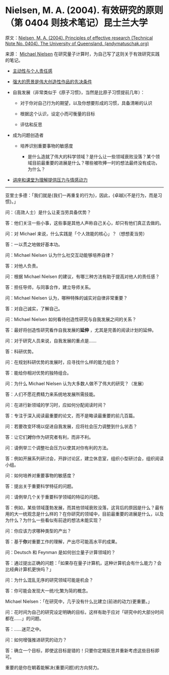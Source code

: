 # Nielsen, M. A. (2004). 有效研究的原则（第 0404 则技术笔记）昆士兰大学

原文：[Nielsen, M. A. (2004). Principles of effective research (Technical Note No. 0404). The University of Queensland. (andymatuschak.org)](https://notes.andymatuschak.org/z2Zh745BsDC3CbVwCbm2aRvaVfqBR6KUpxXE)

来源： [Michael Nielsen](https://notes.andymatuschak.org/zgiX4jSevUQ5QWQf6XY3Y2XooSpkTJFP9VA) 在研究量子计算时，为自己写了这则关于有效研究实践的笔记。

- [主动性与个人责任感](https://notes.andymatuschak.org/zefns4J1r2iu6HTm3U1Wt4uHxN9Va8yCcUm)

- [强大的愿景是伟大创造性作品的先决条件](https://notes.andymatuschak.org/z2mMMszAvgRMgzoFtKHEhnCka5zwrXZbKrma)

- 自我发展（非常类似于《原子习惯》，当然是比原子习惯提前几年）：

  - 对于你对自己行为的期望，以及你想要形成的习惯，具备清晰的认识

  - 根据这个认识，设定小而可衡量的目标

  - 评估和反思

- 成为问题创造者

  - 培养识别重要事物的敏感度

    - 是什么造就了伟大的科学领域？是什么让一些领域衰败没落？某个领域目前最重要的进展是什么？哪些被吹捧一时的想法最终没有成功，为什么？

- [讲座和课堂为理解提供压力与情感动力](https://notes.andymatuschak.org/z89YENG1wKd8FKzc8JSF9HMJc2qE39n2S4pL5)

------

亚里士多德：「我们就是{我们一再重复的行为}，因此，{卓越}{不是行为，而是习惯}。」

问：（高效人士）是什么让麦当劳具备优势？

答：他们关注一些小事，这些事是其他人声称自己关心，却只有他们真正去做的。

问：对 Michael 来说，什么实践是「个人效能的核心」？（想想麦当劳）

答：一以贯之地做好基本功。

问：Michael Nielsen 认为什么社交互动能够培养自律？

答：对他人负责。

问：根据 Michael Nielsen 的建议，有哪三种方法有助于提高对他人的责任感？

答：担任导师，与同事合作，建立导师关系。

问：Michael Nielsen 认为，哪种特殊的诚实对自律非常重要？

答：对自己诚实，了解自己。

问：Michael Nielsen 如何看待创造性研究与自我发展之间的关系？

答：最好将创造性研究看作自我发展的**延伸** ，尤其是完善的阅读计划的延伸。

问：对于研究人员来说，自我发展的重点是……

答：科研优势。

问：在规划科研优势的发展时，应寻找什么样的能力组合？

答：能给你相对优势的独特组合。

问：为什么 Michael Nielsen 认为大多数人做不了伟大的研究？（发展）

答：人们不愿花费精力来系统地发展所需技能。

问：在进行新领域的学习时，应如何分配阅读时间？

答：专注于深入阅读最重要的论文，而不是略读最重要的前几百篇。

问：若要改变环境以促进自我发展，应将社会压力调整到什么状态？

答：让它们**对**你作为研究者有利，而非不利。

问：请例举三个调整社会压力以使其对你有利的方法。

答：例如开展系列研讨会，开辟讨论区，建立休息室，组织小型研讨会，组织阅读小组。

问：如何培养对重要事物的敏感度？

答：提出关于重要科学特征的问题。

问：请例举几个关于重要科学领域的特征的问题。

答：例如，某些领域蓬勃发展，而其他领域衰败没落，这背后的原因是什么？最有用的大一统观念是什么样的？在你研究的领域中，目前最重要的进展是什么，以及为什么？为什么一些看似有前途的想法未能实现？

问：你应该力求哪种类型的产出？

答：基于**你**对重要工作的理解，产出尽可能高水平的成果。

问：Deutsch 和 Feynman 是如何创立量子计算领域的？

答：通过提出正确的问题：「如果存在量子计算机，这种计算机会有什么能力？会比经典计算机更快吗？」

问：为什么混乱无序的研究领域可能是机会？

答：你可能会发现大一统/化繁为简的概念。

Michael Nielsen：「在研究中，几乎没有什么比建立{前进的动力}更重要。」

问：花时间为自己的研究设定明确的目标，这样有助于应对「研究中的大部分时间都在……」的问题。

答：……迷茫之中。

问：如何增强推进研究的动力？

答：确立一个目标，即使这目标是错的！只要你定期反思并重新考虑这些目标即可。

重要的是你在朝着能解决{重要问题}的方向努力。
